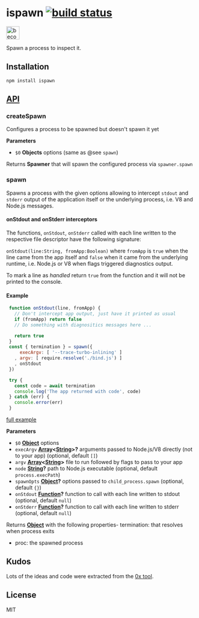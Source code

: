 # ispawn [![build status](https://secure.travis-ci.org/thlorenz/ispawn.svg?branch=master)](http://travis-ci.org/thlorenz/ispawn)

<a href="https://www.patreon.com/bePatron?u=8663953"><img alt="become a patron" src="https://c5.patreon.com/external/logo/become_a_patron_button.png" height="35px"></a>

Spawn a process to inspect it.

## Installation

    npm install ispawn

## [API](https://thlorenz.github.io/ispawn)

<!-- Generated by documentation.js. Update this documentation by updating the source code. -->

### createSpawn

Configures a process to be spawned but doesn't spawn it yet

**Parameters**

-   `$0` **Objects** options (same as @see `spawn`)

Returns **Spawner** that will spawn the configured process via `spawner.spawn`

### spawn

Spawns a process with the given options allowing to intercept `stdout`
and `stderr` output of the application itself or the underlying process,
i.e. V8 and Node.js messages.

#### onStdout and onStderr interceptors

The functions, `onStdout`, `onStderr` called with each line written to the
respective file descriptor have the following signature:

`onStdout(line:String, fromApp:Boolean)` where `fromApp` is `true` when the
line came from the app itself and `false` when it came from the underlying
runtime, i.e. Node.js or V8 when flags triggered diagnostics output.

To mark a line as _handled_ return `true` from the function and it will not
be printed to the console.

#### Example

```js
 function onStdout(line, fromApp) {
   // Don't intercept app output, just have it printed as usual
   if (fromApp) return false
   // Do something with diagnositics messages here ...

   return true
 }
 const { termination } = spawn({
     execArgv: [ '--trace-turbo-inlining' ]
   , argv: [ require.resolve('./bind.js') ]
   , onStdout
 })

 try {
   const code = await termination
   console.log('The app returned with code', code)
 } catch (err) {
   console.error(err)
 }
```

[full example](https://github.com/thlorenz/ispawn/blob/master/example/map-inlines)

**Parameters**

-   `$0` **[Object](https://developer.mozilla.org/en-US/docs/Web/JavaScript/Reference/Global_Objects/Object)** options
-   `execArgv` **[Array](https://developer.mozilla.org/en-US/docs/Web/JavaScript/Reference/Global_Objects/Array)&lt;[String](https://developer.mozilla.org/en-US/docs/Web/JavaScript/Reference/Global_Objects/String)>?** arguments passed to Node.js/V8 directly (not to your app) (optional, default `[]`)
-   `argv` **[Array](https://developer.mozilla.org/en-US/docs/Web/JavaScript/Reference/Global_Objects/Array)&lt;[String](https://developer.mozilla.org/en-US/docs/Web/JavaScript/Reference/Global_Objects/String)>** file to run followed by flags to pass to your app
-   `node` **[String](https://developer.mozilla.org/en-US/docs/Web/JavaScript/Reference/Global_Objects/String)?** path to Node.js executable (optional, default `process.execPath`)
-   `spawnOpts` **[Object](https://developer.mozilla.org/en-US/docs/Web/JavaScript/Reference/Global_Objects/Object)?** options passed to `child_process.spawn` (optional, default `{}`)
-   `onStdout` **[Function](https://developer.mozilla.org/en-US/docs/Web/JavaScript/Reference/Statements/function)?** function to call with each line written to stdout (optional, default `null`)
-   `onStderr` **[Function](https://developer.mozilla.org/en-US/docs/Web/JavaScript/Reference/Statements/function)?** function to call with each line written to stderr (optional, default `null`)

Returns **[Object](https://developer.mozilla.org/en-US/docs/Web/JavaScript/Reference/Global_Objects/Object)** with the following properties-   termination: <Promise> that resolves when process exits
-   proc: the spawned process

## Kudos

Lots of the ideas and code were extracted from the [0x
tool](https://github.com/davidmarkclements/0x).

## License

MIT
